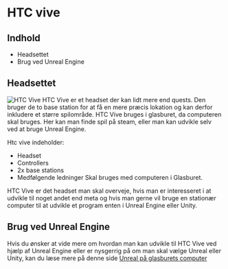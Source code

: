 # HTC vive
## Indhold
* Headsettet
* Brug ved Unreal Engine

## Headsettet
<td  width="50%"><img src="../PICTURE_VR/htcvive.jpg" alt="HTC Vive"/></td>
HTC Vive er et headset der kan lidt mere end quests. Den bruger de to base station for at få en mere præcis lokation og kan derfor inkludere et større spilområde. HTC Vive bruges i glasburet, da computeren skal bruges. Her kan man finde spil på steam, eller man kan udvikle selv ved at bruge Unreal Engine.

Htc vive indeholder:
* Headset
* Controllers
* 2x base stations
* Medfølgende ledninger
Skal bruges med computeren i Glasburet.

HTC Vive er det headset man skal overveje, hvis man er interesseret i at udvikle til noget andet end meta og hvis man gerne vil bruge en stationær computer til at udvikle et program enten i Unreal Engine eller Unity.




## Brug ved Unreal Engine
Hvis du ønsker at vide mere om hvordan man kan udvikle til HTC Vive ved hjælp af Unreal Engine eller er nysgerrig på om man skal vælge Unreal eller Unity, kan du læse mere på denne side 
<a href="Unreal/README.md">Unreal på glasburets computer</td>
